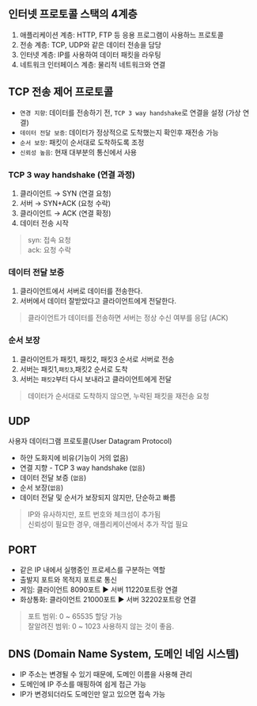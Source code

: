 ## 인터넷 프로토콜 스택의 4계층

1. 애플리케이션 계층: HTTP, FTP 등 응용 프로그램이 사용하느 프로토콜
2. 전송 계층: TCP, UDP와 같은 데이터 전송을 담당
3. 인터넷 계층: IP를 사용하여 데이터 패킷을 라우팅
4. 네트워크 인터페이스 계층: 물리적 네트워크와 연결

## TCP 전송 제어 프로토콜

- `연경 지향`: 데이터를 전송하기 전, `TCP 3 way handshake`로 연결을 설정 (가상 연결)
- `데이터 전달 보증`: 데이터가 정상적으로 도착했는지 확인후 재전송 가능
- `순서 보장`: 패킷이 순서대로 도착하도록 조정
- `신뢰성 높음`: 현재 대부분의 통신에서 사용

### TCP 3 way handshake (연결 과정)

1. 클라이언트 → SYN (연결 요청)
2. 서버 → SYN+ACK (요청 수락)
3. 클라이언트 → ACK (연결 확정)
4. 데이터 전송 시작

> syn: 접속 요청  
> ack: 요청 수락

### 데이터 전달 보증

1. 클라이언트에서 서버로 데이터를 전송한다.
2. 서버에서 데이터 잘받았다고 클라이언트에게 전달한다.

> 클라이언트가 데이터를 전송하면 서버는 정상 수신 여부를 응답 (ACK)

### 순서 보장

1. 클라이언트가 패킷1, 패킷2, 패킷3 순서로 서버로 전송  
2. 서버는 패킷1,`패킷3`,패킷2 순서로 도착  
3. 서버는 `패킷2`부터 다시 보내라고 클라이언트에게 전달
> 데이터가 순서대로 도착하지 않으면, 누락된 패킷을 재전송 요청

## UDP

사용자 데이터그램 프로토콜(User Datagram Protocol)

- 하얀 도화지에 비유(기능이 거의 없음)
- 연결 지향 - TCP 3 way handshake (`없음`)
- 데이터 전달 보증 (`없음`)
- 순서 보장(`없음`)
- 데이터 전달 및 순서가 보장되지 않지만, 단순하고 빠름

> IP와 유사하지만, 포트 번호와 체크섬이 추가됨  
> 신뢰성이 필요한 경우, 애플리케이션에서 추가 작업 필요

## PORT

- 같은 IP 내에서 실행중인 프로세스를 구분하는 역할
- 출발지 포트와 목적지 포트로 통신
- 게임: 클라이언트 8090포트 ▶︎ 서버 11220포트랑 연결
- 화상통화: 클라이언트 21000포트 ▶︎ 서버 32202포트랑 연결

> 포트 범위: 0 ~ 65535 할당 가능  
> 잘알려진 범위: 0 ~ 1023 사용하지 않는 것이 좋음.

## DNS (Domain Name System, 도메인 네임 시스템)
- IP 주소는 변경될 수 있기 때문에, 도메인 이름을 사용해 관리
- 도메인에 IP 주소를 매핑하여 쉽게 접근 가능
- IP가 변경되더라도 도메인만 알고 있으면 접속 가능



